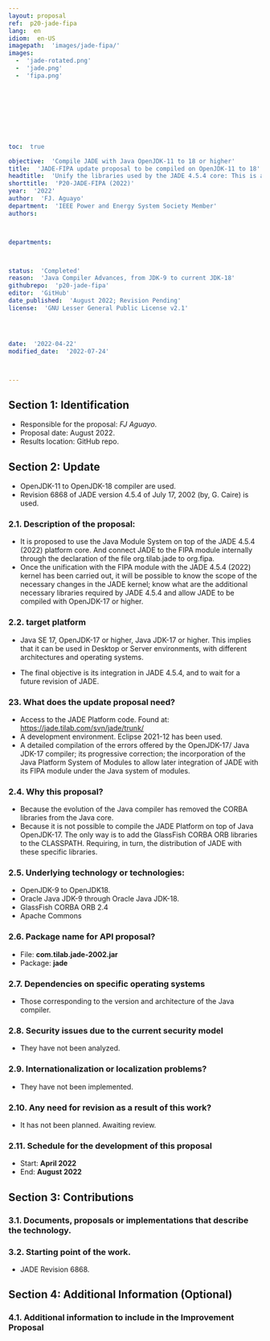 ```yaml
---
layout: proposal
ref:  p20-jade-fipa
lang:  en
idiom:  en-US
imagepath:  'images/jade-fipa/'
images:
  -  'jade-rotated.png'
  -  'jade.png'
  -  'fipa.png'









toc:  true

objective:  'Compile JADE with Java OpenJDK-11 to 18 or higher'
title:  'JADE-FIPA update proposal to be compiled on OpenJDK-11 to 18'
headtitle:  'Unify the libraries used by the JADE 4.5.4 core: This is a proposal to update the compilation mechanism so that it can be done with OpenJDK-11 to 18 or higher. And allow future adoption of the Java Platform Module System in the JADE core.'
shorttitle:  'P20-JADE-FIPA (2022)'
year:  '2022'
author:  'FJ. Aguayo'
department:  'IEEE Power and Energy System Society Member'
authors:



departments:



status:  'Completed'
reason:  'Java Compiler Advances, from JDK-9 to current JDK-18'
githubrepo:  'p20-jade-fipa'
editor:  'GitHub'
date_published:  'August 2022; Revision Pending'
license:  'GNU Lesser General Public License v2.1'




date:  '2022-04-22'
modified_date:  '2022-07-24'



---
```








  

##   Section 1: Identification
-  Responsible for the proposal: _FJ Aguayo_.
-  Proposal date: August 2022.
-  Results location: GitHub repo.

##   Section 2: Update
-  OpenJDK-11 to OpenJDK-18 compiler are used.
-  Revision 6868 of JADE version 4.5.4 of July 17, 2002 (by, G. Caire) is used.

###  2.1. Description of the proposal:

-  It is proposed to use the Java Module System on top of the JADE 4.5.4 (2022) platform core. And connect JADE to the FIPA module internally through the declaration of the file org.tilab.jade to org.fipa.
-  Once the unification with the FIPA module with the JADE 4.5.4 (2022) kernel has been carried out, it will be possible to know the scope of the necessary changes in the JADE kernel; know what are the additional necessary libraries required by JADE 4.5.4 and allow JADE to be compiled with OpenJDK-17 or higher.

###  2.2. target platform
-  Java SE 17, OpenJDK-17 or higher, Java JDK-17 or higher. This implies that it can be used in Desktop or Server environments, with different architectures and operating systems.
  
-  The final objective is its integration in JADE 4.5.4, and to wait for a future revision of JADE.




###  23. What does the update proposal need?
-  Access to the JADE Platform code. Found at: <https://jade.tilab.com/svn/jade/trunk/>
-  A development environment. Eclipse 2021-12 has been used.
-  A detailed compilation of the errors offered by the OpenJDK-17/ Java JDK-17 compiler; its progressive correction; the incorporation of the Java Platform System of Modules to allow later integration of JADE with its FIPA module under the Java system of modules.


###  2.4. Why this proposal?
-  Because the evolution of the Java compiler has removed the CORBA libraries from the Java core.
-  Because it is not possible to compile the JADE Platform on top of Java OpenJDK-17. The only way is to add the GlassFish CORBA ORB libraries to the CLASSPATH. Requiring, in turn, the distribution of JADE with these specific libraries.






###  2.5. Underlying technology or technologies:
-  OpenJDK-9 to OpenJDK18.
-  Oracle Java JDK-9 through Oracle Java JDK-18.
-  GlassFish CORBA ORB 2.4
-  Apache Commons








###  2.6. Package name for API proposal?
-  File: **com.tilab.jade-2002.jar**
-  Package: **jade**













###  2.7. Dependencies on specific operating systems
-  Those corresponding to the version and architecture of the Java compiler.












###  2.8. Security issues due to the current security model
-  They have not been analyzed.














###  2.9. Internationalization or localization problems?
-  They have not been implemented.















###  2.10. Any need for revision as a result of this work?
-  It has not been planned. Awaiting review.
















###  2.11. Schedule for the development of this proposal
-   Start: **April 2022**
-   End: **August 2022**
















##   Section 3: Contributions




###  3.1. Documents, proposals or implementations that describe the technology.















###  3.2. Starting point of the work.
-   JADE Revision 6868.



















##   Section 4: Additional Information (Optional)












###  4.1. Additional information to include in the Improvement Proposal
  
  





